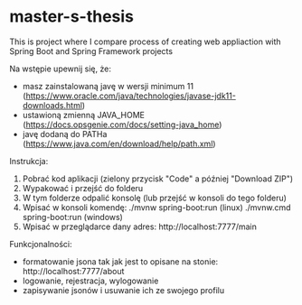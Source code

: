# master-s-thesis
This is project where I compare process of creating web appliaction with Spring Boot and Spring Framework projects

Na wstępie upewnij się, że:
- masz zainstalowaną javę w wersji minimum 11 (https://www.oracle.com/java/technologies/javase-jdk11-downloads.html)
- ustawioną zmienną JAVA_HOME (https://docs.opsgenie.com/docs/setting-java_home)
- javę dodaną do PATHa (https://www.java.com/en/download/help/path.xml)

Instrukcja:
1. Pobrać kod aplikacji (zielony przycisk "Code" a później "Download ZIP")
2. Wypakować i przejść do folderu
3. W tym folderze odpalić konsolę (lub przejść w konsoli do tego folderu)
4. Wpisać w konsoli komendę: 
    ./mvnw spring-boot:run (linux)
    ./mvnw.cmd spring-boot:run (windows)  
5. Wpisać w przeglądarce dany adres: http://localhost:7777/main

Funkcjonalności:
- formatowanie jsona tak jak jest to opisane na stonie: http://localhost:7777/about
- logowanie, rejestracja, wylogowanie
- zapisywanie jsonów i usuwanie ich ze swojego profilu

